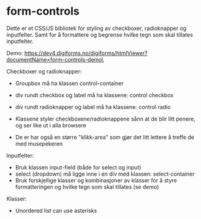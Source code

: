 # form-controls

Dette er et CSS/JS bibliotek for styling av checkboxer, radioknapper og inputfelter.
Samt for å formattere og begrense hvilke tegn som skal tillates inputfelter.

Demo:
https://dev4.digiforms.no/digiforms/htmlViewer?documentName=form-controls-demo\

Checkboxer og radioknapper:
* Groupbox må ha klassen control-container
* div rundt checkbox og label må ha klassene: control checkbox
* div rundt radioknapper og label må ha klassene: control radio

* Klassene styler checkboxene/radioknappene sånn at de blir litt penere, og ser like ut i alla browsere
* De er har også en større "klikk-area" som gjør det litt lettere å treffe de med musepekeren


Inputfelter:
* Bruk klassen input-field (både for select og input)
* select (dropdown) må ligge inne i en div med klassen: select-container
* Bruk forskjellige klasser og kombinasjoner av klasser for å styre formatteringen og hvilke tegn som skal tillates (se demo)

Klasser:

* Unordered list can use asterisks
